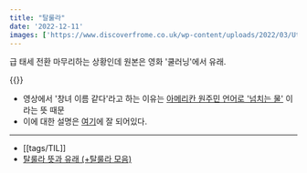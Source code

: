 ```yaml
---
title: "탈룰라"
date: '2022-12-11'
images: ['https://www.discoverfrome.co.uk/wp-content/uploads/2022/03/Utterance-choir-poster-300x300.jpg']
---
```


급 태세 전환 마무리하는 상황인데 원본은 영화 '쿨러닝'에서 유래.

{{<youtube yxEAP9Nmdos>}}

- 영상에서 '창녀 이름 같다'라고 하는 이유는 [아메리칸 원주민 언어로 '넘치는 물'](https://www.thebump.com/b/tallulah-baby-name) 이라는 뜻 때문
- 이에 대한 설명은 [여기](https://whitefaceone.tistory.com/2015)에 잘 되어있다.

---
- [[tags/TIL]]
- [탈룰라 뜻과 유래 (+탈룰라 모음)](https://whitefaceone.tistory.com/2015)